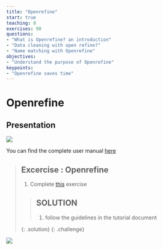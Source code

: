 ```yaml
---
title: "Openrefine"
start: true
teaching: 0
exercises: 90
questions:
- "What is Openrefine? an introduction"
- "Data cleaning with open refine?"
- "Name matching with Openrefine"
objectives:
- "Understand the purpose of Openrefine"
keypoints:
- "Openrefine saves time"
---
```


# Openrefine

## Presentation

<a href="https://docs.google.com/presentation/d/1wtvqjm8XxbfYOzmkE03yTux42KmN2c-sDyK-EgH_q5M/edit?usp=sharing">
    <img src="{{ '/assets/img/openrefine.PNG' | relative_url }}">
  </a>

You can find the complete user manual [here](https://openrefine.org/docs/manual/starting)

> ## Excercise : Openrefine
> 
> 1. Complete [this](https://drive.google.com/file/d/1KKkqfjAtkaV80Xs1vd0ycTeaJwztxU3b/view?usp=drive_link) exercise
> 
>    
> > ## SOLUTION
> > 1. follow the guidelines in the tutorial document
> > 
> {: .solution}
{: .challenge}

<a href="https://drive.google.com/file/d/1KKkqfjAtkaV80Xs1vd0ycTeaJwztxU3b/view?usp=drive_link">
    <img src="{{ '/assets/img/openrefine_tutorial.PNG' | relative_url }}">
  </a>


